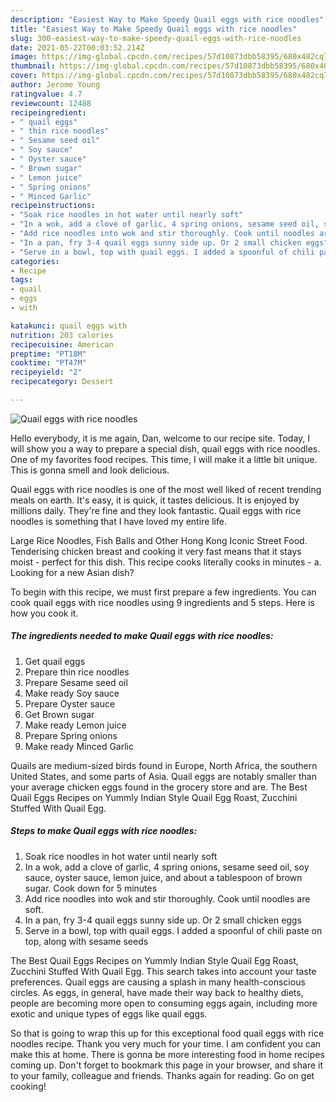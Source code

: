 ```yaml
---
description: "Easiest Way to Make Speedy Quail eggs with rice noodles"
title: "Easiest Way to Make Speedy Quail eggs with rice noodles"
slug: 300-easiest-way-to-make-speedy-quail-eggs-with-rice-noodles
date: 2021-05-22T00:03:52.214Z
image: https://img-global.cpcdn.com/recipes/57d10873dbb58395/680x482cq70/quail-eggs-with-rice-noodles-recipe-main-photo.jpg
thumbnail: https://img-global.cpcdn.com/recipes/57d10873dbb58395/680x482cq70/quail-eggs-with-rice-noodles-recipe-main-photo.jpg
cover: https://img-global.cpcdn.com/recipes/57d10873dbb58395/680x482cq70/quail-eggs-with-rice-noodles-recipe-main-photo.jpg
author: Jerome Young
ratingvalue: 4.7
reviewcount: 12488
recipeingredient:
- " quail eggs"
- " thin rice noodles"
- " Sesame seed oil"
- " Soy sauce"
- " Oyster sauce"
- " Brown sugar"
- " Lemon juice"
- " Spring onions"
- " Minced Garlic"
recipeinstructions:
- "Soak rice noodles in hot water until nearly soft"
- "In a wok, add a clove of garlic, 4 spring onions, sesame seed oil, soy sauce, oyster sauce, lemon juice, and about a tablespoon of brown sugar. Cook down for 5 minutes"
- "Add rice noodles into wok and stir thoroughly. Cook until noodles are soft."
- "In a pan, fry 3-4 quail eggs sunny side up. Or 2 small chicken eggs"
- "Serve in a bowl, top with quail eggs. I added a spoonful of chili paste on top, along with sesame seeds"
categories:
- Recipe
tags:
- quail
- eggs
- with

katakunci: quail eggs with 
nutrition: 203 calories
recipecuisine: American
preptime: "PT18M"
cooktime: "PT47M"
recipeyield: "2"
recipecategory: Dessert

---
```



![Quail eggs with rice noodles](https://img-global.cpcdn.com/recipes/57d10873dbb58395/680x482cq70/quail-eggs-with-rice-noodles-recipe-main-photo.jpg)

Hello everybody, it is me again, Dan, welcome to our recipe site. Today, I will show you a way to prepare a special dish, quail eggs with rice noodles. One of my favorites food recipes. This time, I will make it a little bit unique. This is gonna smell and look delicious.

Quail eggs with rice noodles is one of the most well liked of recent trending meals on earth. It's easy, it is quick, it tastes delicious. It is enjoyed by millions daily. They're fine and they look fantastic. Quail eggs with rice noodles is something that I have loved my entire life.

Large Rice Noodles, Fish Balls and Other Hong Kong Iconic Street Food. Tenderising chicken breast and cooking it very fast means that it stays moist - perfect for this dish. This recipe cooks literally cooks in minutes - a. Looking for a new Asian dish?


To begin with this recipe, we must first prepare a few ingredients. You can cook quail eggs with rice noodles using 9 ingredients and 5 steps. Here is how you cook it.

<!--inarticleads1-->

##### The ingredients needed to make Quail eggs with rice noodles:

1. Get  quail eggs
1. Prepare  thin rice noodles
1. Prepare  Sesame seed oil
1. Make ready  Soy sauce
1. Prepare  Oyster sauce
1. Get  Brown sugar
1. Make ready  Lemon juice
1. Prepare  Spring onions
1. Make ready  Minced Garlic


Quails are medium-sized birds found in Europe, North Africa, the southern United States, and some parts of Asia. Quail eggs are notably smaller than your average chicken eggs found in the grocery store and are. The Best Quail Eggs Recipes on Yummly Indian Style Quail Egg Roast, Zucchini Stuffed With Quail Egg. 

<!--inarticleads2-->

##### Steps to make Quail eggs with rice noodles:

1. Soak rice noodles in hot water until nearly soft
1. In a wok, add a clove of garlic, 4 spring onions, sesame seed oil, soy sauce, oyster sauce, lemon juice, and about a tablespoon of brown sugar. Cook down for 5 minutes
1. Add rice noodles into wok and stir thoroughly. Cook until noodles are soft.
1. In a pan, fry 3-4 quail eggs sunny side up. Or 2 small chicken eggs
1. Serve in a bowl, top with quail eggs. I added a spoonful of chili paste on top, along with sesame seeds


The Best Quail Eggs Recipes on Yummly Indian Style Quail Egg Roast, Zucchini Stuffed With Quail Egg. This search takes into account your taste preferences. Quail eggs are causing a splash in many health-conscious circles. As eggs, in general, have made their way back to healthy diets, people are becoming more open to consuming eggs again, including more exotic and unique types of eggs like quail eggs. 

So that is going to wrap this up for this exceptional food quail eggs with rice noodles recipe. Thank you very much for your time. I am confident you can make this at home. There is gonna be more interesting food in home recipes coming up. Don't forget to bookmark this page in your browser, and share it to your family, colleague and friends. Thanks again for reading. Go on get cooking!
